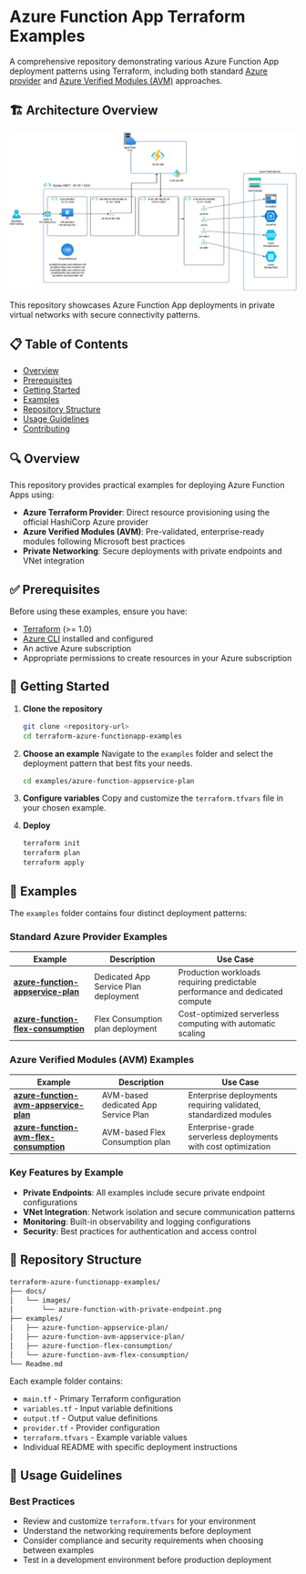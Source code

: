 # Azure Function App Terraform Examples

A comprehensive repository demonstrating various Azure Function App deployment patterns using Terraform, including both standard [Azure provider](https://registry.terraform.io/providers/hashicorp/azurerm/latest) and [Azure Verified Modules (AVM)](https://azure.github.io/Azure-Verified-Modules/) approaches.

## 🏗️ Architecture Overview

![Azure Function with Private Endpoint](docs/images/azure-function-with-private-endpoint.png)

This repository showcases Azure Function App deployments in private virtual networks with secure connectivity patterns.

## 📋 Table of Contents

- [Overview](#overview)
- [Prerequisites](#prerequisites)
- [Getting Started](#getting-started)
- [Examples](#examples)
- [Repository Structure](#repository-structure)
- [Usage Guidelines](#usage-guidelines)
- [Contributing](#contributing)

## 🔍 Overview

This repository provides practical examples for deploying Azure Function Apps using:

- **Azure Terraform Provider**: Direct resource provisioning using the official HashiCorp Azure provider
- **Azure Verified Modules (AVM)**: Pre-validated, enterprise-ready modules following Microsoft best practices
- **Private Networking**: Secure deployments with private endpoints and VNet integration

## ✅ Prerequisites

Before using these examples, ensure you have:

- [Terraform](https://www.terraform.io/downloads.html) (>= 1.0)
- [Azure CLI](https://docs.microsoft.com/en-us/cli/azure/install-azure-cli) installed and configured
- An active Azure subscription
- Appropriate permissions to create resources in your Azure subscription

## 🚀 Getting Started

1. **Clone the repository**
   ```bash
   git clone <repository-url>
   cd terraform-azure-functionapp-examples
   ```

2. **Choose an example**
   Navigate to the `examples` folder and select the deployment pattern that best fits your needs.
   ```bash
   cd examples/azure-function-appservice-plan
   ```

3. **Configure variables**
   Copy and customize the `terraform.tfvars` file in your chosen example.

4. **Deploy**
   ```bash
   terraform init
   terraform plan
   terraform apply
   ```

## 📁 Examples

The `examples` folder contains four distinct deployment patterns:

### Standard Azure Provider Examples

| Example | Description | Use Case |
|---------|-------------|----------|
| **[azure-function-appservice-plan](examples/azure-function-appservice-plan/)** | Dedicated App Service Plan deployment | Production workloads requiring predictable performance and dedicated compute |
| **[azure-function-flex-consumption](examples/azure-function-flex-consumption/)** | Flex Consumption plan deployment | Cost-optimized serverless computing with automatic scaling |

### Azure Verified Modules (AVM) Examples

| Example | Description | Use Case |
|---------|-------------|----------|
| **[azure-function-avm-appservice-plan](examples/azure-function-avm-appservice-plan/)** | AVM-based dedicated App Service Plan | Enterprise deployments requiring validated, standardized modules |
| **[azure-function-avm-flex-consumption](examples/azure-function-avm-flex-consumption/)** | AVM-based Flex Consumption plan | Enterprise-grade serverless deployments with cost optimization |

### Key Features by Example

- **Private Endpoints**: All examples include secure private endpoint configurations
- **VNet Integration**: Network isolation and secure communication patterns
- **Monitoring**: Built-in observability and logging configurations
- **Security**: Best practices for authentication and access control

## 📂 Repository Structure

```
terraform-azure-functionapp-examples/
├── docs/
│   └── images/
│       └── azure-function-with-private-endpoint.png
├── examples/
│   ├── azure-function-appservice-plan/
│   ├── azure-function-avm-appservice-plan/
│   ├── azure-function-flex-consumption/
│   └── azure-function-avm-flex-consumption/
└── Readme.md
```

Each example folder contains:
- `main.tf` - Primary Terraform configuration
- `variables.tf` - Input variable definitions
- `output.tf` - Output value definitions
- `provider.tf` - Provider configuration
- `terraform.tfvars` - Example variable values
- Individual README with specific deployment instructions

## 📖 Usage Guidelines

### Best Practices

- Review and customize `terraform.tfvars` for your environment
- Understand the networking requirements before deployment
- Consider compliance and security requirements when choosing between examples
- Test in a development environment before production deployment
